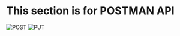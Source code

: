 # This section is for POSTMAN API




![POST](https://i.imgur.com/qxg3GST.jpg)
![PUT](https://i.imgur.com/bVClb60.jpg)
